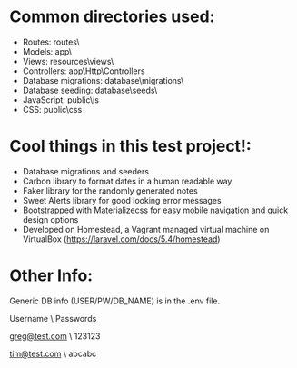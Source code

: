 # Common directories used:

  - Routes: routes\
  - Models: app\
  - Views: resources\views\
  - Controllers: app\Http\Controllers
  - Database migrations: database\migrations\
  - Database seeding: database\seeds\
  - JavaScript: public\js
  - CSS: public\css


# Cool things in this test project!:

  - Database migrations and seeders
  - Carbon library to format dates in a human readable way
  - Faker library for the randomly generated notes
  - Sweet Alerts library for good looking error messages
  - Bootstrapped with Materializecss for easy mobile navigation and quick design options
  - Developed on Homestead, a Vagrant managed virtual machine on VirtualBox  (https://laravel.com/docs/5.4/homestead)

# Other Info:

Generic DB info (USER/PW/DB_NAME) is in the .env file. 


Username \\ Passwords

greg@test.com \\ 123123

tim@test.com \\ abcabc

